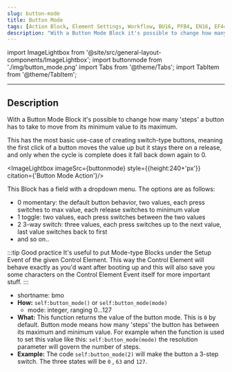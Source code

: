 ```yaml
---
slug: button-mode
title: Button Mode
tags: [Action Block, Element Settings, Workflow, BU16, PFB4, EN16, EF44]
description: "With a Button Mode Block it's possible to change how many steps a button has to take to move from its minimum value to its maximum."
---
```


import ImageLightbox from '@site/src/general-layout-components/ImageLightbox';
import buttonmode from './img/button_mode.png'
import Tabs from '@theme/Tabs';
import TabItem from '@theme/TabItem';

---

<Tabs queryString="tab">
  <TabItem value="About Button Mode" label="About Button Mode" default>

## Description

With a Button Mode Block it's possible to change how many 'steps' a button has to take to move from its minimum value to its maximum.

This has the most basic use-case of creating switch-type buttons, meaning the first click of a button moves the value up but it stays there on a release, and only when the cycle is complete does it fall back down again to 0.

<ImageLightbox imageSrc={buttonmode} style={{height:240+'px'}} citation={'Button Mode Action'}/>

This Block has a field with a dropdown menu. The options are as follows:

- 0 momentary: the default button behavior, two values, each press switches to max value, each release switches to minimum value
- 1 toggle: two values, each press switches between the two values
- 2 3-way switch: three values, each press switches up to the next value, last value switches back to first
- and so on..

:::tip Good practice
It's useful to put Mode-type Blocks under the Setup Event of the given Control Element. This way the Control Element will behave exactly as you'd want after booting up and this will also save you some characters on the Control Element Event itself for more important stuff.
:::
</TabItem>
<TabItem value="Reference Manual Entry" label="Reference Manual Entry">

- shortname: bmo
- **How:** `self:button_mode()` or `self:button_mode(mode)`
  - mode: integer, ranging 0...127
- **What:** This function returns the value of the button mode. This is `0` by default. Button mode means how many 'steps' the button has between its maximum and minimum value. For example when the function is used to set this value like this: `self:button_mode(mode)` the resolution parameter will govern the number of steps.
- **Example:** The code `self:button_mode(2)` will make the button a 3-step switch. The three states will be `0` , `63` and `127`.

</TabItem>
</Tabs>

<!---
With a Button Mode Block it's possible to change how many 'steps' a button has to take to move from its minimum value to its maximum.

This has the most basic use-case of creating switch-type buttons, meaning the first click of a button moves the value up but it stays there on a release, and only when the cycle is complete does it fall back down again to 0.

This Block has a field with a dropdown menu. The options are as follows:
- 0 momentary: the default button behavior, two values, each press switches to max value, each release switches to minimum value
- 1 toggle: two values, each press switches between the two values
- 2 3-way switch: three values, each press switches up to the next value, last value switches back to first
- and so on..


:::tip Good practice
It's useful to put Mode-type Blocks under the Setup Event of the given Control Element. This way the Control Element will behave exactly as you'd want after booting up and this will also save you some characters on the Control Element Event itself for more important stuff.
:::
--->
